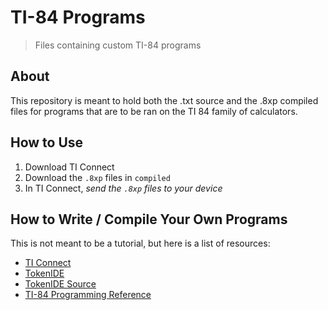 # TI-84 Programs
> Files containing custom TI-84 programs

## About
This repository is meant to hold both the .txt source and the .8xp compiled files for programs that are to be ran on the TI 84 family of calculators.

## How to Use
1. Download TI Connect
2. Download the `.8xp` files in `compiled`
3. In TI Connect, *send the `.8xp` files to your device*

## How to Write / Compile Your Own Programs
This is not meant to be a tutorial, but here is a list of resources:
* [TI Connect](https://education.ti.com/en/products/computer-software/ti-connect-sw)
* [TokenIDE](https://www.cemetech.net/downloads/files/515/x515)
* [TokenIDE Source](https://github.com/NicholasSynovic/TokenIDE)
* [TI-84 Programming Reference](https://education.ti.com/html/webhelp/EG_TI84PlusCE/EN/Subsystems/e-guide_ref84plus_en/content/m_splashpage/ti-refguide_84plusce.HTML)
